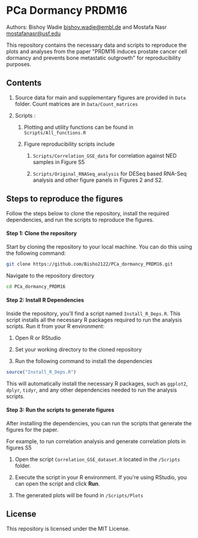 # PCa Dormancy PRDM16

Authors: Bishoy Wadie [bishoy.wadie\@embl.de](mailto:bishoy.wadie@embl.de) and Mostafa Nasr [mostafanasr\@usf.edu](mailto:mostafanasr@usf.edu)

This repository contains the necessary data and scripts to reproduce the plots and analyses from the paper "PRDM16 induces prostate cancer cell dormancy and prevents bone metastatic outgrowth" for reproducibility purposes.

## Contents

1.  Source data for main and supplementary figures are provided in `Data` folder. Count matrices are in `Data/Count_matrices`

2.  Scripts :

    1.  Plotting and utility functions can be found in `Scripts/All_functions.R`

    2.  Figure reproducibility scripts include

        1.  `Scripts/Correlation_GSE_data` for correlation against NED samples in Figure S5

        2.  `Scripts/Original_RNASeq_analysis` for DESeq based RNA-Seq analysis and other figure panels in Figures 2 and S2.

## Steps to reproduce the figures

Follow the steps below to clone the repository, install the required dependencies, and run the scripts to reproduce the figures.

#### Step 1: Clone the repository

Start by cloning the repository to your local machine. You can do this using the following command:

``` bash
git clone https://github.com/Bisho2122/PCa_dormancy_PRDM16.git
```

Navigate to the repository directory

``` bash
cd PCa_dormancy_PRDM16
```

#### Step 2: Install R Dependencies

Inside the repository, you'll find a script named `Install_R_Deps.R`. This script installs all the necessary R packages required to run the analysis scripts. Run it from your R environment:

1.  Open R or RStudio

2.  Set your working directory to the cloned repository

3.  Run the following command to install the dependencies

``` r
source("Install_R_Deps.R")
```

This will automatically install the necessary R packages, such as `ggplot2`, `dplyr`, `tidyr`, and any other dependencies needed to run the analysis scripts.

#### Step 3: Run the scripts to generate figures

After installing the dependencies, you can run the scripts that generate the figures for the paper.

For example, to run correlation analysis and generate correlation plots in figures S5

1.  Open the script `Correlation_GSE_dataset.R` located in the `/Scripts` folder.

2.  Execute the script in your R environment. If you're using RStudio, you can open the script and click **Run**.

3.  The generated plots will be found in `/Scripts/Plots`

## License

This repository is licensed under the MIT License.

